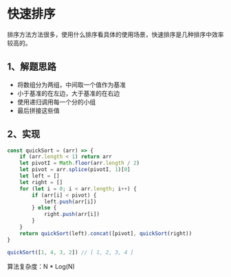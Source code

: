# 快速排序

排序方法方法很多，使用什么排序看具体的使用场景，快速排序是几种排序中效率较高的。

## 1、解题思路

- 将数组分为两组，中间取一个值作为基准
- 小于基准的在左边，大于基准的在右边
- 使用递归调用每一个分的小组
- 最后拼接这些值

## 2、实现

```js
const quickSort = (arr) => {
    if (arr.length < 1) return arr
    let pivotI = Math.floor(arr.length / 2)
    let pivot = arr.splice(pivotI, 1)[0]
    let left = []
    let right = []
    for (let i = 0; i < arr.length; i++) {
        if (arr[i] < pivot) {
            left.push(arr[i])
        } else {
            right.push(arr[i])
        }
    }
    return quickSort(left).concat([pivot], quickSort(right))
}

quickSort([1, 4, 3, 2]) // [ 1, 2, 3, 4 ]
```

算法复杂度：N * Log(N)

<comment-comment/> 
